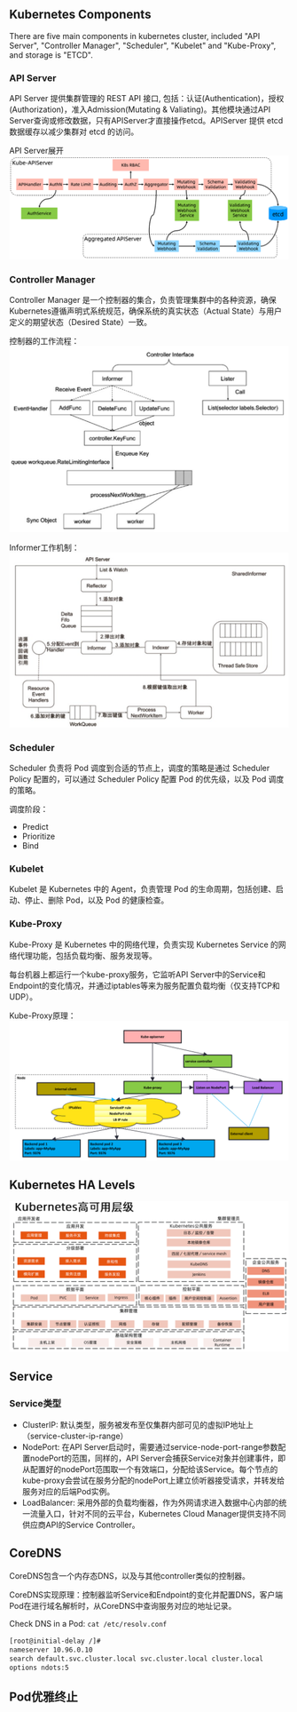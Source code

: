 ## Kubernetes Components
There are five main components in kubernetes cluster, included "API Server", "Controller Manager", "Scheduler", "Kubelet" and "Kube-Proxy", and storage is "ETCD".
### API Server
API Server 提供集群管理的 REST API 接口, 包括：认证(Authentication)，授权(Authorization)，准入Admission(Mutating & Valiating)。其他模块通过API Server查询或修改数据，只有APIServer才直接操作etcd。APIServer 提供 etcd 数据缓存以减少集群对 etcd 的访问。

API Server展开
![](resources/APIServer.png)
### Controller Manager
Controller Manager 是一个控制器的集合，负责管理集群中的各种资源，确保Kubernetes遵循声明式系统规范，确保系统的真实状态（Actual State）与用户定义的期望状态（Desired State）一致。

控制器的工作流程：
![](resources/controller_manager_informer.png)

Informer工作机制：
![](resources/informer_mechanism.png)
### Scheduler
Scheduler 负责将 Pod 调度到合适的节点上，调度的策略是通过 Scheduler Policy 配置的，可以通过 Scheduler Policy 配置 Pod 的优先级，以及 Pod 调度的策略。

调度阶段：

  * Predict
  * Prioritize
  * Bind
 
### Kubelet
Kubelet 是 Kubernetes 中的 Agent，负责管理 Pod 的生命周期，包括创建、启动、停止、删除 Pod，以及 Pod 的健康检查。
### Kube-Proxy
Kube-Proxy 是 Kubernetes 中的网络代理，负责实现 Kubernetes Service 的网络代理功能，包括负载均衡、服务发现等。

每台机器上都运行一个kube-proxy服务，它监听API Server中的Service和Endpoint的变化情况，并通过iptables等来为服务配置负载均衡（仅支持TCP和UDP）。

Kube-Proxy原理：
![](resources/kube-proxy.png)
## Kubernetes HA Levels
![](resources/kubernetes_ha_levels.png)
## Service
### Service类型

* ClusterIP: 默认类型，服务被发布至仅集群内部可见的虚拟IP地址上（service-cluster-ip-range）
* NodePort: 在API Server启动时，需要通过service-node-port-range参数配置nodePort的范围，同样的，API Server会捕获Service对象并创建事件，即从配置好的nodePort范围取一个有效端口，分配给该Service。每个节点的kube-proxy会尝试在服务分配的nodePort上建立侦听器接受请求，并转发给服务对应的后端Pod实例。
* LoadBalancer: 采用外部的负载均衡器，作为外网请求进入数据中心内部的统一流量入口，针对不同的云平台，Kubernetes Cloud Manager提供支持不同供应商API的Service Controller。

## CoreDNS
CoreDNS包含一个内存态DNS，以及与其他controller类似的控制器。

CoreDNS实现原理：控制器监听Service和Endpoint的变化并配置DNS，客户端Pod在进行域名解析时，从CoreDNS中查询服务对应的地址记录。

Check DNS in a Pod: ```cat /etc/resolv.conf```

```
[root@initial-delay /]# 
nameserver 10.96.0.10
search default.svc.cluster.local svc.cluster.local cluster.local
options ndots:5
```
## Pod优雅终止
